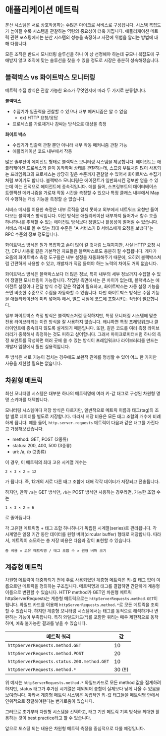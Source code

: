 # 애플리케이션 메트릭

분산 시스템은 서로 상호작용하는 수많은 마이크로 서비스로 구성됩니다. 시스템 복잡도가 높아질 수록 시스템을 관찰하는 역량의 중요성이 더욱 커집니다. 애플리케이션 메트릭 관련 포스팅에서는 분산 시스템의 성능을 측정하고 사전에 위험을 알리는 방법에 대해 다룹니다.

모든 조직은 반드시 모니터링 솔루션을 하나 이 상 선정해야 하는데 규모나 복잡도에 구애받지 않고 조직에 맞는 솔루션을 찾을 수 있을 정도로 시장은 충분히 성숙해졌습니다.

## 블랙박스 vs 화이트박스 모니터링

메트릭 수집 방식은 관찰 가능한 요소가 무엇인지에 따라 두 가지로 분류합니다.

**블랙박스**

* 수집기가 입출력을 관찰할 수 있으나 내부 메커니즘은 알 수 없음
  * ex) HTTP 요청/응답
* 프로세스를 가로채거나 감싸는 방식으로 대상을 측정

**화이트 박스**

* 수집기가 입출력 관찰 뿐만 아니라 내부 작동 메커니즘 관찰 가능
* 애플리케이션 코드 내부에서 작동

많은 솔루션이 에이전트 형태로 블랙박스 모니터링 시스템을 제공합니다. 에이전트는 애플리케이션 프로세스와 같이 동작하며 상태를 관찰하는데, 스프링 부트처럼 많이 사용되는 프레임워크의 프로세스는 상당히 깊은 수준까지 관찰할 수 있어서 화이트박스 수집기처럼 보이기도 합니다.
블랙박스 모니터링은 에이전트가 일반화시킨 정보만 얻을 수 있는데 이는 전적으로 에이전트에 종속적입니다. 예를 들어, 스프링부트의 데이터베이스 트랜잭션 메커니즘을 가로채 작동 시간을 측정할 수 있으나 특정 클래스 내부에서 Map이 수행하는 캐싱 기능을 측정할 순 없습니다.

서비스 메시를 이용한 측정은 내부 로직을 알지 못하고 외부에서 네트워크 요청만 들여다보는 블랙박스 방식입니다.
이런 방식은 애플리케이션 내부까지 들어가서 함수 호출 하나하나를 추적할 수 있는 에이전트 방식보다 정밀도나 활용성이 떨어질 수 있습니다.
서비스 메시로 볼 수 있는 최대 수준은 "A 서비스가 B 서비스에게 요청을 보냈다"는 RPC 수준의 정보 정도입니다.

화이트박스 방식은 뭔가 복잡하고 손이 많이 갈 것처럼 느껴지지만, 사실 HTTP 요청 시간, CPU 사용률 같은 기본적인 지표들은 블랙박스로도 충분히 잘 수집됩니다.
게다가 요즘의 화이트박스 측정 도구들은 내부 설정을 자동화해주기 때문에, 오히려 블랙박스처럼 간편하게 사용할 수 있고, 개발자가 직접 들여야 하는 노력의 차이도 거의 없습니다.

화이트박스 방식은 블랙박스보다 더 많은 정보, 특히 내부의 세부 정보까지 수집할 수 있어 정밀한 모니터링이 가능합니다.
작업량 측면에서는 큰 차이가 없는데, 블랙박스는 에이전트 설정이나 전달 방식 수정 같은 작업이 필요하고, 화이트박스는 자동 설정 기능을 쓰면 비슷한 수준으로 수집을 자동화할 수 있습니다.
다만 화이트박스 방식은 수집 기능을 애플리케이션에 미리 넣어야 해서, 빌드 시점에 코드에 포함시키는 작업이 필요합니다.

일부 화이트박스 측정 방식은 블랙박스처럼 동작하지만, 특정 모니터링 시스템에 맞춘 전용 라이브러리는 이런 방식을 잘 사용하지 않습니다.
왜냐하면 특정 프레임워크나 클라이언트에 종속되지 않도록 설계되기 때문입니다.
또한, 같은 코드를 여러 측정 라이브러리가 중복해서 측정하는 것도 피하고 싶어합니다.
그래서 마이크로미터처럼 하나의 측정 포인트를 작성하면 여러 곳에 쓸 수 있는 방식이 프레임워크나 라이브러리를 만드는 개발자 입장에서 훨씬 실용적입니다.

두 방식은 서로 기능이 겹치는 경우에도 보완적 관계를 형성할 수 있어 어느 한 가지만 사용을 제한할 필요는 없습니다.

## 차원형 메트릭

최신 모니터링 시스템은 대부분 하나의 메트릭명에 여러 키-값 태그로 구성된 차원형 명명 스키마를 채택합니다.

모니터링 시스템마다 저장 방식은 다르지만, 일반적으로 메트릭 이름과 태그(tag)의 조합 별로 데이터를 별도로 저장합니다.
따라서 저장 비용은 모든 태그 조합의 개수에 비례하게 됩니다.
예를 들어, `http.server.requests` 메트릭이 다음과 같은 태그를 가진다고 가정해보겠습니다.

- method: GET, POST (2종류)
- status: 200, 400, 500 (3종류)
- uri: /a, /b (2종류)

이 경우, 이 메트릭의 최대 고유 시계열 개수는
```
2 × 3 × 2 = 12
```
가 됩니다. 즉, 12개의 서로 다른 태그 조합에 대해 각각 데이터가 저장되고 전송됩니다.

하지만, 만약 `/a`는 GET 방식만, `/b`는 POST 방식만 사용하는 경우라면, 가능한 조합 수는
```
1 × 3 × 2 = 6
```
로 줄어듭니다.

각 고유한 메트릭명 + 태그 조합 하나하나가 독립된 시계열(series)로 관리됩니다.
각 시계열은 일정 기간 동안 데이터를 원형 버퍼(circular buffer) 형태로 저장합니다.
따라서, 메트릭이 소모하는 총 저장 비용은 다음과 같이 표현할 수 있습니다.
```
총 비용 = 고유 메트릭명 / 태그 조합 수 × 원형 버퍼 크기
```

## 계층형 메트릭

차원형 메트릭이 대중화되기 전에 주로 사용되었던 계층형 메트릭은 키-값 태그 없이 이름으로만 메트릭을 정의하는 구조입니다. 메트릭명과 태그를 결합하면 간단하게 계층형 이름으로 변환할 수 있습니다.
HTTP method가 GET인 차원형 메트릭 httpServerRequests는 계층형 메트릭으로는 `httpServerRequests.method.GET`이 됩니다. 와일드 카드를 이용해 `httpServerRequests.method.*`로 모든 메트릭을 조회할 수 있습니다.
하지만 계층형 모니터링 시스템에서는 태그를 동적으로 해석하거나 변환하는 기능이 부족합니다.
특히 와일드카드(*)를 포함한 쿼리는 매우 제한적으로 동작하며, 예측 불가능한 결과를 낳을 수 있습니다.

| 메트릭 쿼리                                     | 값       |
| ------------------------------------------ | ------- |
| `httpServerRequests.method.GET`            | 10      |
| `httpServerRequests.method.POST`           | 20      |
| `httpServerRequests.status.200.method.GET` | 10      |
| `httpServerRequests.method.*`              | 30 (!!) |

위 예시는 `httpServerRequests.method.*` 와일드카드로 모든 method 값을 집계하려 하지만, status 태그가 추가된 시계열은 제외되어 총합이 실제보다 낮게 나올 수 있음을 보여줍니다.
따라서 계층형 메트릭 시스템은 독립적인 키-값 태그들을 메트릭명 안에서 인위적으로 정렬해야한다는 번거로움이 있습니다.

그러므로 초기부터 차원형 시스템을 선택하고, 태그 기반 메트릭 기록 방식을 최대한 활용하는 것이 best practice라고 할 수 있습니다.

앞으로 포스팅 되는 내용은 차원형 메트릭 측정을 중심적으로 다룰 예정입니다.